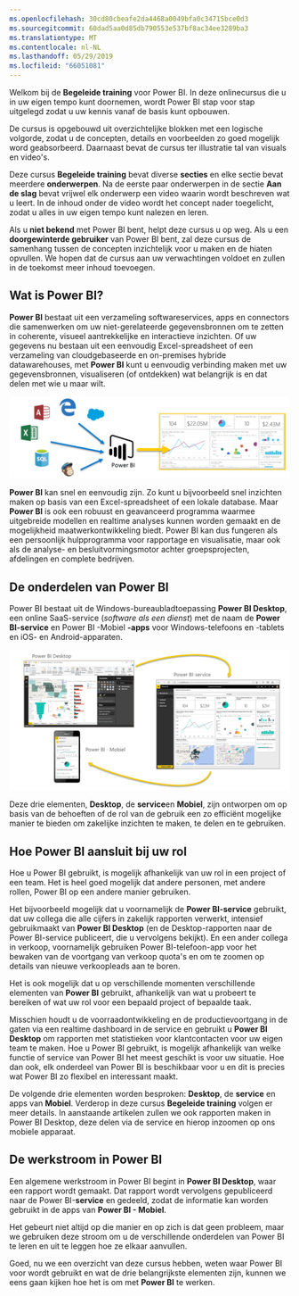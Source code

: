 ```yaml
---
ms.openlocfilehash: 30cd80cbeafe2da4468a0049bfa0c34715bce0d3
ms.sourcegitcommit: 60dad5aa0d85db790553e537bf8ac34ee3289ba3
ms.translationtype: MT
ms.contentlocale: nl-NL
ms.lasthandoff: 05/29/2019
ms.locfileid: "66051081"
---
```

Welkom bij de **Begeleide training** voor Power BI. In deze onlinecursus die u in uw eigen tempo kunt doornemen, wordt Power BI stap voor stap uitgelegd zodat u uw kennis vanaf de basis kunt opbouwen.

De cursus is opgebouwd uit overzichtelijke blokken met een logische volgorde, zodat u de concepten, details en voorbeelden zo goed mogelijk word geabsorbeerd. Daarnaast bevat de cursus ter illustratie tal van visuals en video's.

Deze cursus **Begeleide training** bevat diverse **secties** en elke sectie bevat meerdere **onderwerpen**. Na de eerste paar onderwerpen in de sectie **Aan de slag** bevat vrijwel elk onderwerp een video waarin wordt beschreven wat u leert. In de inhoud onder de video wordt het concept nader toegelicht, zodat u alles in uw eigen tempo kunt nalezen en leren.

Als u **niet bekend** met Power BI bent, helpt deze cursus u op weg. Als u een **doorgewinterde gebruiker** van Power BI bent, zal deze cursus de samenhang tussen de concepten inzichtelijk voor u maken en de hiaten opvullen. We hopen dat de cursus aan uw verwachtingen voldoet en zullen in de toekomst meer inhoud toevoegen.

## <a name="what-is-power-bi"></a>Wat is Power BI?
**Power BI** bestaat uit een verzameling softwareservices, apps en connectors die samenwerken om uw niet-gerelateerde gegevensbronnen om te zetten in coherente, visueel aantrekkelijke en interactieve inzichten. Of uw gegevens nu bestaan uit een eenvoudig Excel-spreadsheet of een verzameling van cloudgebaseerde en on-premises hybride datawarehouses, met **Power BI** kunt u eenvoudig verbinding maken met uw gegevensbronnen, visualiseren (of ontdekken) wat belangrijk is en dat delen met wie u maar wilt.

![](media/0-0-what-is-power-bi/c0a0_1.png)

**Power BI** kan snel en eenvoudig zijn. Zo kunt u bijvoorbeeld snel inzichten maken op basis van een Excel-spreadsheet of een lokale database. Maar **Power BI** is ook een robuust en geavanceerd programma waarmee uitgebreide modellen en realtime analyses kunnen worden gemaakt en de mogelijkheid maatwerkontwikkeling biedt. Power BI kan dus fungeren als een persoonlijk hulpprogramma voor rapportage en visualisatie, maar ook als de analyse- en besluitvormingsmotor achter groepsprojecten, afdelingen en complete bedrijven.

## <a name="the-parts-of-power-bi"></a>De onderdelen van Power BI
Power BI bestaat uit de Windows-bureaubladtoepassing **Power BI Desktop**, een online SaaS-service (*software als een dienst*) met de naam de **Power BI-service** en Power BI -Mobiel **-apps** voor Windows-telefoons en -tablets en iOS- en Android-apparaten.

![](media/0-0-what-is-power-bi/c0a0_2.png)

Deze drie elementen, **Desktop**, de **service**en **Mobiel**, zijn ontworpen om op basis van de behoeften of de rol van de gebruik een zo efficiënt mogelijke manier te bieden om zakelijke inzichten te maken, te delen en te gebruiken.

## <a name="how-power-bi-matches-your-role"></a>Hoe Power BI aansluit bij uw rol
Hoe u Power BI gebruikt, is mogelijk afhankelijk van uw rol in een project of een team. Het is heel goed mogelijk dat andere personen, met andere rollen, Power BI op een andere manier gebruiken.

Het bijvoorbeeld mogelijk dat u voornamelijk de **Power BI-service** gebruikt, dat uw collega die alle cijfers in zakelijk rapporten verwerkt, intensief gebruikmaakt van **Power BI Desktop** (en de Desktop-rapporten naar de Power BI-service publiceert, die u vervolgens bekijkt). En een ander collega in verkoop, voornamelijk gebruiken Power BI-telefoon-app voor het bewaken van de voortgang van verkoop quota's en om te zoomen op details van nieuwe verkoopleads aan te boren.

Het is ook mogelijk dat u op verschillende momenten verschillende elementen van **Power BI** gebruikt, afhankelijk van wat u probeert te bereiken of wat uw rol voor een bepaald project of bepaalde taak.

Misschien houdt u de voorraadontwikkeling en de productievoortgang in de gaten via een realtime dashboard in de service en gebruikt u **Power BI Desktop** om rapporten met statistieken voor klantcontacten voor uw eigen team te maken. Hoe u Power BI gebruikt, is mogelijk afhankelijk van welke functie of service van Power BI het meest geschikt is voor uw situatie. Hoe dan ook, elk onderdeel van Power BI is beschikbaar voor u en dit is precies wat Power BI zo flexibel en interessant maakt.

De volgende drie elementen worden besproken: **Desktop**, de **service** en apps van **Mobiel**. Verderop in deze cursus **Begeleide training** volgen er meer details. In aanstaande artikelen zullen we ook rapporten maken in Power BI Desktop, deze delen via de service en hierop inzoomen op ons mobiele apparaat.

## <a name="the-flow-of-work-in-power-bi"></a>De werkstroom in Power BI
Een algemene werkstroom in Power BI begint in **Power BI Desktop**, waar een rapport wordt gemaakt. Dat rapport wordt vervolgens gepubliceerd naar de Power BI-**service** en gedeeld, zodat de informatie kan worden gebruikt in de apps van **Power BI - Mobiel**.

Het gebeurt niet altijd op die manier en op zich is dat geen probleem, maar we gebruiken deze stroom om u de verschillende onderdelen van Power BI te leren en uit te leggen hoe ze elkaar aanvullen.

Goed, nu we een overzicht van deze cursus hebben, weten waar Power BI voor wordt gebruikt en wat de drie belangrijkste elementen zijn, kunnen we eens gaan kijken hoe het is om met **Power BI** te werken.

